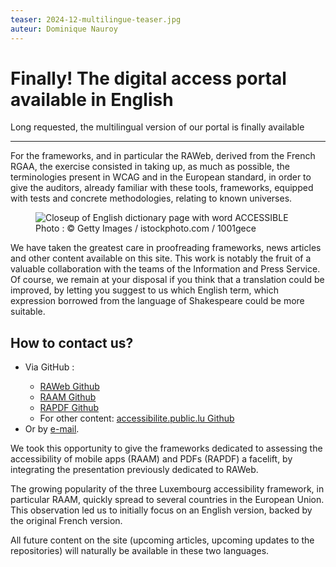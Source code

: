 ```yaml
---
teaser: 2024-12-multilingue-teaser.jpg
auteur: Dominique Nauroy
---
```

 <hgroup> <h1>Finally! The digital access portal available in English</h1> 
 <p>Long requested, the multilingual version of our portal is finally available</p>
</hgroup>
<hr>
<div class="intro"> 
    <p>For the frameworks, and in particular the RAWeb, derived from the French RGAA, the exercise consisted in taking up, as much as possible, the terminologies present in WCAG and in the European standard, in order to give the auditors, already familiar with these tools, frameworks, equipped with tests and concrete methodologies, relating to known universes.</p>
</div>
<figure role="group" aria-label="Photo: © Getty Images / istockphoto.com / 1001gece" class="pic"> <img src="../../../../content/fr/news/img/2024-12-multilingue.jpg" alt="Closeup of English dictionary page with word ACCESSIBLE"> <figcaption>Photo&nbsp;: © Getty Images / istockphoto.com / 1001gece</figcaption>
</figure>
<p>We have taken the greatest care in proofreading frameworks, news articles and other content available on this site. This work is notably the fruit of a valuable collaboration with the teams of the Information and Press Service. Of course, we remain at your disposal if you think that a translation could be improved, by letting you suggest to us which English term, which expression borrowed from the language of Shakespeare could be more suitable.</p>
<h2>How to contact us?</h2>
<ul>
<li>Via GitHub&nbsp;:</li>
<ul>
<li><a href="https://github.com/accessibility-luxembourg/ReferentielAccessibiliteWeb">RAWeb Github</a></li>
<li><a href="https://github.com/accessibility-luxembourg/ReferentielAccessibiliteMobile">RAAM Github</a></li>
<li><a href="https://github.com/accessibility-luxembourg/ReferentielAccessibilitePDF">RAPDF Github</a></li>
<li>For other content: <a href="https://github.com/accessibility-luxembourg/accessibilite.public.lu">accessibilite.public.lu Github</a></li>
</ul>
<li>Or by <a href="https://accessibilite.public.lu/en/contact.html">e-mail</a>.</li>
</ul>
<p>We took this opportunity to give the frameworks dedicated to assessing the accessibility of mobile apps (RAAM) and PDFs (RAPDF) a facelift, by integrating the presentation previously dedicated to RAWeb.</p>
<p>The growing popularity of the three Luxembourg accessibility framework, in particular RAAM, quickly spread to several countries in the European Union. This observation led us to initially focus on an English version, backed by the original French version.</p>
<p>All future content on the site (upcoming articles, upcoming updates to the repositories) will naturally be available in these two languages.</p>